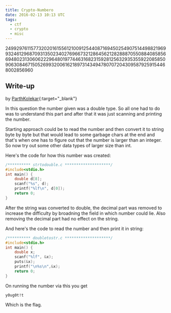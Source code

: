 ```yaml
---
title: Crypto-Numbero
date: 2016-02-13 10:13 UTC
tags: 
  - ctf
  - crypto
  - misc
---
```


249929761157732020161556121009125440871694502549075144988219699324612968709313502340276966732128645621282888705508840858566948023130606222964801977446316823159281256329353559220858509063084671505269932006162189731434947807072043095879259154468002856960

## Write-up

by [ParthKolekar](https://github.com/ParthKolekar){:target="_blank"}

In this question the number given was a double type. So all one had to do 
was to understand this part and after that it was just scanning and printing 
the number. 

Starting approach could be to read the number and then convert it to string 
byte by byte but that would lead to some garbage chars at the end and that's 
when one has to figure out that the number is larger than an integer. So now 
try out some other data types of larger size than int.

Here's the code for how this number was created:

~~~ c
/********** strtodouble.c ********************/
#include<stdio.h>    
int main() {
    double d[8];
    scanf("%s", d); 
    printf("%lf\n", d[0]);
    return 0;
}
~~~

After the string was converted to double, the decimal part was removed to 
increase the difficulty by broadning the field in which number could 
lie. Also removing the decimal part had no effect on the string.


And here's the code to read the number and then print it in string:

~~~ c
/********** doubletostr.c ********************/
#include<stdio.h>    
int main() {
    double x;
    scanf("%lf", &x);
    puts(&x);
    printf("\n%s\n",&x);
    return 0;
}
~~~

On running the number via this you get

    y0ug0t!t

Which is the flag.
